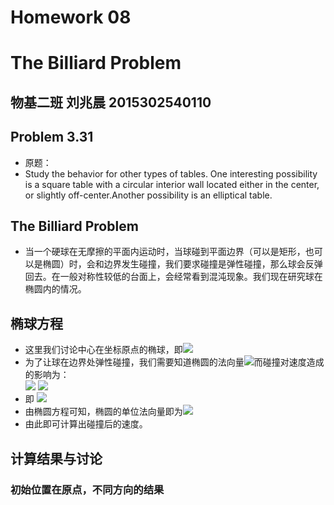 # Homework 08
# The Billiard Problem
## 物基二班 刘兆晨 2015302540110
## Problem 3.31
- 原题：
- Study the behavior for other types of tables. One interesting possibility is a square table with a circular interior wall located either in the center, or slightly off-center.Another possibility is an elliptical table.
## The Billiard Problem
- 当一个硬球在无摩擦的平面内运动时，当球碰到平面边界（可以是矩形，也可以是椭圆）时，会和边界发生碰撞，我们要求碰撞是弹性碰撞，那么球会反弹回去。在一般对称性较低的台面上，会经常看到混沌现象。我们现在研究球在椭圆内的情况。
## 椭球方程
- 这里我们讨论中心在坐标原点的椭球，即![](http://latex.codecogs.com/gif.latex?\frac{x^2}{a^2}+\frac{y^2}{b^2}=1)
- 为了让球在边界处弹性碰撞，我们需要知道椭圆的法向量![](http://latex.codecogs.com/gif.latex?\vec{n})而碰撞对速度造成的影响为：  
![](http://latex.codecogs.com/gif.latex?{\vec{v^'}}_{\bot}=-(\vec{v}\cdot\vec{n})\vec{n}\quad)  ![](http://latex.codecogs.com/gif.latex?{\vec{v^'}}_{\shortparallel}={\vec{v^}}_{\shortparallel}=\vec{v}-{\vec{v^}}_{\bot})
- 即 ![](http://latex.codecogs.com/gif.latex?{\vec{v^'}={\vec{v}}-2(\vec{v}\cdot\vec{n})\vec{n})
- 由椭圆方程可知，椭圆的单位法向量即为![](http://latex.codecogs.com/gif.latex?{\vec{n}}=\frac{(\frac{2x}{a^2},\frac{2y^2}{b^2})}{\sqrt{\frac{4x^2}{a^4}+\frac{4y^2}{b^4}}})
- 由此即可计算出碰撞后的速度。
## 计算结果与讨论
### 初始位置在原点，不同方向的结果
